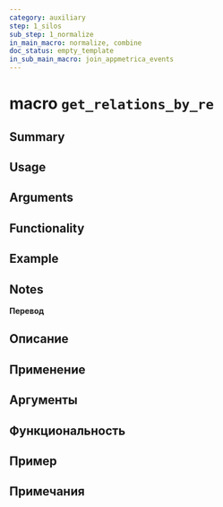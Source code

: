 ```yaml
---
category: auxiliary
step: 1_silos
sub_step: 1_normalize
in_main_macro: normalize, combine
doc_status: empty_template
in_sub_main_macro: join_appmetrica_events
---
```

# macro `get_relations_by_re`

## Summary

## Usage

## Arguments

## Functionality

## Example
## Notes

**Перевод**

## Описание

## Применение

## Аргументы

## Функциональность

## Пример

## Примечания